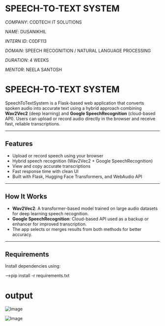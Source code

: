 # SPEECH-TO-TEXT SYSTEM

*COMPANY*: CODTECH IT SOLUTIONS

*NAME*: DUSANIKHIL

*INTERN ID*: C0DF113

*DOMAIN*: SPEECH RECOGNITION / NATURAL LANGUAGE PROCESSING

*DURATION*: 4 WEEKS

*MENTOR*: NEELA SANTOSH





#  SPEECH-TO-TEXT SYSTEM

SpeechToTextSystem is a Flask-based web application that converts spoken audio into accurate text using a hybrid approach combining **Wav2Vec2** (deep learning) and **Google SpeechRecognition** (cloud-based API). Users can upload or record audio directly in the browser and receive fast, reliable transcriptions.

---

##  Features

-  Upload or record speech using your browser
-  Hybrid speech recognition (Wav2Vec2 + Google SpeechRecognition)
-  View and copy accurate transcriptions
-  Fast response time with clean UI
-  Built with Flask, Hugging Face Transformers, and WebAudio API

---

##  How It Works

- **Wav2Vec2**: A transformer-based model trained on large audio datasets for deep learning speech recognition.
- **Google SpeechRecognition**: Cloud-based API used as a backup or enhancer for improved transcription.
- The app selects or merges results from both methods for better accuracy.

---

##  Requirements

Install dependencies using:

-->pip install -r requirements.txt


#  output

![Image](https://github.com/user-attachments/assets/5d5b826e-5486-48c7-a8cb-74ebc3df39b4)

![Image](https://github.com/user-attachments/assets/3d7ec7ad-cd4b-4045-8152-b4141385d5ba)
